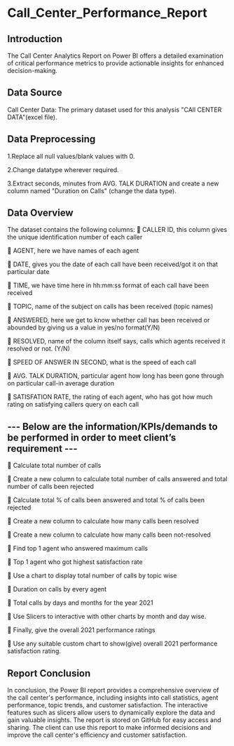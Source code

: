 # Call_Center_Performance_Report

## Introduction
The Call Center Analytics Report on Power BI offers a detailed examination of critical performance metrics to provide actionable insights for enhanced decision-making.

## Data Source
Call Center Data: The primary dataset used for this analysis "CAll CENTER DATA"(excel file).

 ## Data Preprocessing
1.Replace all null values/blank values with 0.

2.Change datatype wherever required.

3.Extract seconds, minutes from AVG. TALK DURATION and create a new column named "Duration on Calls" (change the data type).

## Data Overview
The dataset contains the following columns:
	CALLER ID, this column gives the unique identification number of each caller

	AGENT, here we have names of each agent 

	DATE, gives you the date of each call have been received/got it on that particular date

	TIME, we have time here in hh:mm:ss format of each call have been received

	TOPIC, name of the subject on calls has been received (topic names)

	ANSWERED, here we get to know whether call has been received or abounded by giving us a value in yes/no format(Y/N) 

	RESOLVED, name of the column itself says, calls which agents received it resolved or not. (Y/N)

	SPEED OF ANSWER IN SECOND, what is the speed of each call

	AVG. TALK DURATION, particular agent how long has been gone through on particular call-in average duration

	SATISFATION RATE, the rating of each agent, who has got how much rating on satisfying callers query on each call

 ## --- Below are the information/KPIs/demands to be performed in order to meet client’s requirement ---
	Calculate total number of calls

	Create a new column to calculate total number of calls answered and total number of calls been rejected

	Calculate total % of calls been answered and total % of calls been rejected

	Create a new column to calculate how many calls been resolved 

	Create a new column to calculate how many calls been not-resolved 

	Find top 1 agent who answered maximum calls

	Top 1 agent who got highest satisfaction rate

	Use a chart to display total number of calls by topic wise

	Duration on calls by every agent

	Total calls by days and months for the year 2021

	Use Slicers to interactive with other charts by month and day wise.

	Finally, give the overall 2021 performance ratings 

	Use any suitable custom chart to show(give) overall 2021 performance satisfaction rating. 

## Report Conclusion

In conclusion, the Power BI report provides a comprehensive overview of the call center's performance, including insights into call statistics, agent performance, topic trends, and customer satisfaction. The interactive features such as slicers allow users to dynamically explore the data and gain valuable insights. The report is stored on GitHub for easy access and sharing. The client can use this report to make informed decisions and improve the call center's efficiency and customer satisfaction.
